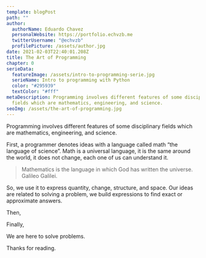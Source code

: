 ```yaml
---
template: blogPost
path: ""
author:
  authorName: Eduardo Chavez
  personalWebsite: https://portfolio.echvzb.me
  twitterUsername: "@echvzb"
  profilePicture: /assets/author.jpg
date: 2021-02-03T22:40:01.208Z
title: The Art of Programming
chapter: 0
serieData:
  featureImage: /assets/intro-to-programming-serie.jpg
  serieName: Intro to programming with Python
  color: "#295939"
  textColor: "#fff"
metaDescription: Programming involves different features of some disciplinary
  fields which are mathematics, engineering, and science.
seoImg: /assets/the-art-of-programming.jpg
---
```

Programming involves different features of some disciplinary fields which are mathematics, engineering, and science.

First, a programmer denotes ideas with a language called math “the language of science”. Math is a universal language, it is the same around the world, it does not change, each one of us can understand it.

> Mathematics is the language in which God has written the universe.
> Galileo Galilei.

So, we use it to express quantity, change, structure, and space. Our ideas are related to solving a problem, we build expressions to find exact or approximate answers.

Then,

Finally,

We are here to solve problems.

Thanks for reading.